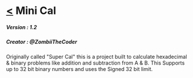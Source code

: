 
# [<](../../readme.md) Mini Cal

##### Version : 1.2
##### Creator : @ZombiiTheCoder

Originally called "Super Cal" this is a project built to calculate hexadecimal & binary problems like addition and subtraction from A & B. This Supports up to 32 bit binary numbers and uses the Signed 32 bit limit.
